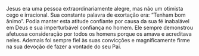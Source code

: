 ﻿Jesus era uma pessoa extraordinariamente alegre, mas não um otimista cego e irracional. Sua constante palavra de exortação era: “Tenham bom ânimo”. Podia manter esta atitude confiante por causa da sua fé inabalável em Deus e sua imperturbável confiança no homem. Ele sempre demonstrou afetuosa consideração por todos os homens porque os amava e acreditava neles. Ademais foi sempre fiel às suas convicções e magnificamente firme na sua devoção de fazer a vontade do seu Pai.